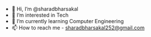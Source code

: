 - 👋 Hi, I’m @sharadbharsakal
- 👀 I’m interested in Tech
- 🌱 I’m currently learning Computer Engineering
- 📫 How to reach me - sharadbharsakal252@gmail.com

